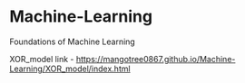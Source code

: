 # Machine-Learning
Foundations of Machine Learning

XOR_model link - https://mangotree0867.github.io/Machine-Learning/XOR_model/index.html
